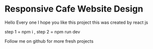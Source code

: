 # Responsive Cafe Website Design
Hello Every one I hope you like this project this was created by react js 

step 1 = npm i , 
step 2 = npm run dev

Follow me on github for more fresh projects
